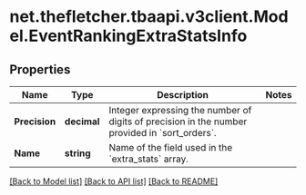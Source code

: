 
# net.thefletcher.tbaapi.v3client.Model.EventRankingExtraStatsInfo

## Properties

Name | Type | Description | Notes
------------ | ------------- | ------------- | -------------
**Precision** | **decimal** | Integer expressing the number of digits of precision in the number provided in &#x60;sort_orders&#x60;. | 
**Name** | **string** | Name of the field used in the &#x60;extra_stats&#x60; array. | 

[[Back to Model list]](../README.md#documentation-for-models)
[[Back to API list]](../README.md#documentation-for-api-endpoints)
[[Back to README]](../README.md)


